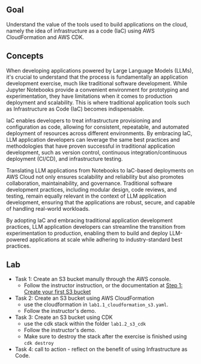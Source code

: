 ## Goal

Understand the value of the tools used to build applications on the cloud,
namely the idea of infrastructure as a code (IaC) using AWS CloudFormation
and AWS CDK.

## Concepts

When developing applications powered by Large Language Models (LLMs),
it's crucial to understand that the process is fundamentally an application development exercise,
much like traditional software development.
While Jupyter Notebooks provide a convenient environment for prototyping and experimentation,
they have limitations when it comes to production deployment and scalability.
This is where traditional application tools such as Infrastructure as Code (IaC) becomes indispensable.

IaC enables developers to treat infrastructure provisioning and configuration as code, allowing for consistent, repeatable,
and automated deployment of resources across different environments.
By embracing IaC, LLM application developers can leverage the same best practices and methodologies that have proven successful in traditional application development,
such as version control, continuous integration/continuous deployment (CI/CD), and infrastructure testing.

Translating LLM applications from Notebooks to IaC-based deployments on AWS Cloud not only ensures scalability and reliability but also promotes collaboration, maintainability, and governance.
Traditional software development practices, including modular design, code reviews, and testing, remain equally relevant in the context of LLM application development, ensuring that the applications are robust, secure, and capable of handling real-world workloads.

By adopting IaC and embracing traditional application development practices,
LLM application developers can streamline the transition from experimentation to production,
enabling them to build and deploy LLM-powered applications at scale while adhering to industry-standard best practices.

## Lab

* Task 1: Create an S3 bucket manully through the AWS console.
    * Follow the instructor instruction, or the documentation at [Step 1: Create your first S3 bucket](https://docs.aws.amazon.com/AmazonS3/latest/userguide/creating-bucket.html)
* Task 2: Create an S3 bucket using AWS CloudFormation
    * use the cloudformation in `lab1.1_cloudformation_s3.yaml`.
    * Follow the instructor's demo.
* Task 3: Create an S3 bucket using CDK
    * use the cdk stack within the folder `lab1.2_s3_cdk`
    * Follow the instructor's demo.
    * Make sure to destroy the stack after the exercise is finished using `cdk destroy`
* Task 4: call to action - reflect on the benefit of using Infrastructure as Code.
